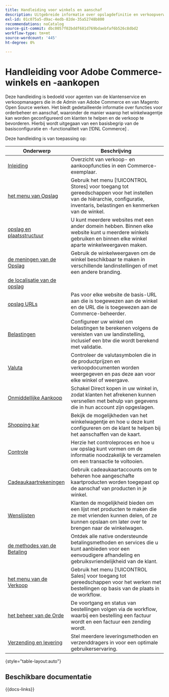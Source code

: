 ```yaml
---
title: Handleiding voor winkels en aanschaf
description: Uitgebreide informatie over opslagdefinitie en verkoopverwerkingseigenschappen voor de agenten van de klantendienst en verkoopmanagers die in Adobe Commerce en Magento Open Source Admin werken.
exl-id: 01c075a5-d9ac-4edb-82de-35a52748b800
recommendations: noCatalog
source-git-commit: dbc0057f02bddf681d769bdaebfaf6b526c8dbd2
workflow-type: tm+mt
source-wordcount: '445'
ht-degree: 0%

---
```


# Handleiding voor Adobe Commerce-winkels en -aankopen

Deze handleiding is bedoeld voor agenten van de klantenservice en verkoopmanagers die in de Admin van Adobe Commerce en van Magento Open Source werken. Het biedt gedetailleerde informatie over functies voor orderbeheer en aanschaf, waaronder de manier waarop het winkelwagentje kan worden geconfigureerd om klanten te helpen en de verkoop te bevorderen. Hierbij wordt uitgegaan van een basisbegrip van de basisconfiguratie en -functionaliteit van [!DNL Commerce] .

Deze handleiding is van toepassing op:

| Onderwerp | Beschrijving |
| ------- | ----------- |
| [ Inleiding ](introduction.md) | Overzicht van verkoop- en aankoopfuncties in een Commerce-exemplaar. |
| [ het menu van Opslag ](stores-menu.md) | Gebruik het menu [!UICONTROL Stores] voor toegang tot gereedschappen voor het instellen van de hiërarchie, configuratie, inventaris, belastingen en kenmerken van de winkel. |
| [ opslag en plaatsstructuur ](stores.md) | U kunt meerdere websites met een ander domein hebben. Binnen elke website kunt u meerdere winkels gebruiken en binnen elke winkel aparte winkelweergaven maken. |
| [ de meningen van de Opslag ](store-views.md) | Gebruik de winkelweergaven om de winkel beschikbaar te maken in verschillende landinstellingen of met een andere branding. |
| [ de localisatie van de opslag ](store-localize.md) |  |
| [ opslag URLs ](store-urls.md) | Pas voor elke website de basis-URL aan die is toegewezen aan de winkel en de URL die is toegewezen aan de Commerce-beheerder. |
| [ Belastingen ](taxes.md) | Configureer uw winkel om belastingen te berekenen volgens de vereisten van uw landinstelling, inclusief een btw die wordt berekend met validatie. |
| [ Valuta ](currency.md) | Controleer de valutasymbolen die in de productprijzen en verkoopdocumenten worden weergegeven en pas deze aan voor elke winkel of weergave. |
| [ Onmiddellijke Aankoop ](checkout-instant-purchase.md) | Schakel Direct kopen in uw winkel in, zodat klanten het afrekenen kunnen versnellen met behulp van gegevens die in hun account zijn opgeslagen. |
| [ Shopping kar ](cart.md) | Bekijk de mogelijkheden van het winkelwagentje en hoe u deze kunt configureren om de klant te helpen bij het aanschaffen van de kaart. |
| [ Controle ](checkout-process.md) | Herzie het controleproces en hoe u uw opslag kunt vormen om de informatie noodzakelijk te verzamelen om een transactie te voltooien. |
| [ Cadeaukaartrekeningen ](product-gift-card-workflow.md) | Gebruik cadeaukaartaccounts om te beheren hoe aangeschafte kaartproducten worden toegepast op de aanschaf van producten in je winkel. |
| [ Wenslijsten ](wishlists.md) | Klanten de mogelijkheid bieden om een lijst met producten te maken die ze met vrienden kunnen delen, of ze kunnen opslaan om later over te brengen naar de winkelwagen. |
| [ de methodes van de Betaling ](payments.md) | Ontdek alle native ondersteunde betalingsmethoden en services die u kunt aanbieden voor een eenvoudigere afhandeling en gebruiksvriendelijkheid van de klant. |
| [ het menu van de Verkoop ](sales-menu.md) | Gebruik het menu [!UICONTROL Sales] voor toegang tot gereedschappen voor het werken met bestellingen op basis van de plaats in de workflow. |
| [ het beheer van de Orde ](orders.md) | De voortgang en status van bestellingen volgen via de workflow, waarbij een bestelling een factuur wordt en een factuur een zending wordt. |
| [ Verzending en levering ](delivery.md) | Stel meerdere leveringsmethoden en verzenddragers in voor een optimale gebruikerservaring. |

{style="table-layout:auto"}

## Beschikbare documentatie

{{docs-links}}
